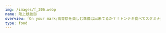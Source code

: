 ```yaml
---
img: /images/f_206.webp
name: 陸上競技部
overview: ｢On your mark｣高専祭を楽しむ準備は出来てるか？！トンテキ食べてスタミナ全開でGO!!!
type: food
---
```

